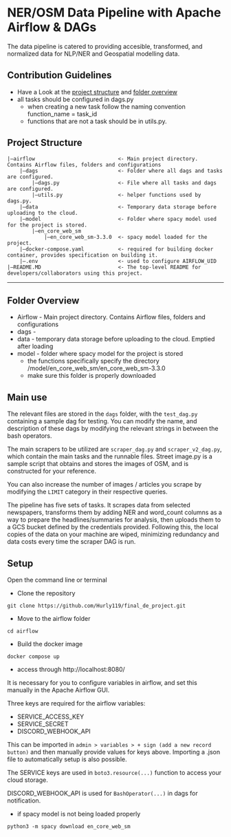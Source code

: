 # NER/OSM Data Pipeline with Apache Airflow & DAGs 
The data pipeline is catered to providing accesible, transformed, and normalized data for NLP/NER and Geospatial modelling data.

## Contribution Guidelines

- Have a Look at the [project structure](#project-structure) and [folder overview](#folder-overview) 
- all tasks should be configured in dags.py
    - when creating a new task follow the naming convention function_name = task_id
    - functions that are not a task should be in utils.py.
    


## Project Structure
    |—airflow                           <- Main project directory. Contains Airflow files, folders and configurations
        |—dags                          <- Folder where all dags and tasks are configured.
            |—dags.py                   <- File where all tasks and dags are configured.
            |—utils.py                  <- helper functions used by dags.py.
        |—data                          <- Temporary data storage before uploading to the cloud. 
        |—model                         <- Folder where spacy model used for the project is stored.
            |—en_core_web_sm
                |—en_core_web_sm-3.3.0  <- spacy model loaded for the project.
        |—docker-compose.yaml           <- required for building docker container, provides specification on building it.
        |—.env                          <- used to configure AIRFLOW_UID
    |—README.MD                         <- The top-level README for developers/collaborators using this project.
---

## Folder Overview

- Airflow   - Main project directory. Contains Airflow files, folders and configurations
- dags      - 
- data      - temporary data storage before uploading to the cloud. Emptied after loading
- model     - folder where spacy model for the project is stored
    - the functions specifically specify the directory /model/en_core_web_sm/en_core_web_sm-3.3.0
    - make sure this folder is properly downloaded
## Main use 
The relevant files are stored in the `dags` folder, with the `test_dag.py` containing a sample dag for testing. You can modify the name, and description of these dags by modifying the relevant strings in between the bash operators.

The main scrapers to be utilized are `scraper_dag.py` and `scraper_v2_dag.py`, which contain the main tasks and the runnable files. Street image.py is a sample script that obtains and stores the images of OSM, and is constructed for your reference. 

You can also increase the number of images / articles you scrape by modifying the `LIMIT` category in their respective queries.

The pipeline has five sets of tasks. It scrapes data from selected newspapers, transforms them by adding NER and word_count columns as a way to prepare the headlines/summaries for analysis, then uploads them to a GCS bucket defined by the credentials provided. Following this, the local copies of the data on your machine are wiped, minimizing redundancy and data costs every time the scraper DAG is run. 

## Setup 
Open the command line or terminal

- Clone the repository

```
git clone https://github.com/Hurly119/final_de_project.git
```

- Move to the airflow folder

```
cd airflow
```

- Build the docker image

```
docker compose up
```

- access through http://localhost:8080/

It is necessary for you to configure variables in airflow, and set this manually in the Apache Airflow GUI.

Three keys are required for the airflow variables:
- SERVICE_ACCESS_KEY
- SERVICE_SECRET
- DISCORD_WEBHOOK_API

This can be imported in `admin > variables > + sign (add a new record button)` and then manually provide values for keys above.
Importing a .json file to automatically setup is also possible.

The SERVICE keys are used in `boto3.resource(...)` function to access your cloud storage.

DISCORD_WEBHOOK_API is used for `BashOperator(...)` in dags for notification.   

- if spacy model is not being loaded properly

```
python3 -m spacy download en_core_web_sm
```


